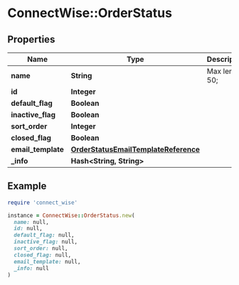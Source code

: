 # ConnectWise::OrderStatus

## Properties

| Name | Type | Description | Notes |
| ---- | ---- | ----------- | ----- |
| **name** | **String** |  Max length: 50; |  |
| **id** | **Integer** |  | [optional] |
| **default_flag** | **Boolean** |  | [optional] |
| **inactive_flag** | **Boolean** |  | [optional] |
| **sort_order** | **Integer** |  | [optional] |
| **closed_flag** | **Boolean** |  | [optional] |
| **email_template** | [**OrderStatusEmailTemplateReference**](OrderStatusEmailTemplateReference.md) |  | [optional] |
| **_info** | **Hash&lt;String, String&gt;** |  | [optional] |

## Example

```ruby
require 'connect_wise'

instance = ConnectWise::OrderStatus.new(
  name: null,
  id: null,
  default_flag: null,
  inactive_flag: null,
  sort_order: null,
  closed_flag: null,
  email_template: null,
  _info: null
)
```

